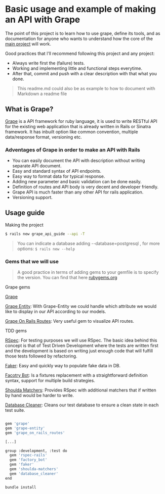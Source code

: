 # Basic usage and example of making an API with Grape

The point of this project is to learn how to use grape, define its tools, and as documentation for anyone who wants to understand how the core of the [main project](https://github.com/assimovt/badigeeks-api) will work.

Good practices that I'll recommend following this project and any project:
- Always write first the (failure) tests.
- Working and implementing little and functional steps everytime.
- After that, commit and push with a clear description with that what you done.

> This readme.md could also be as example to how to document with Markdown a readme file

## What is Grape?
[Grape](https://github.com/ruby-grape/) is a API framework for ruby language, it is used to write RESTful API for the existing web application that is already written in Rails or Sinatra framework. It has inbuilt option like common convention, multiple data/response format, versioning etc.

### Adventages of Grape in order to make an **API with Rails**

- You can easily document the API with description without writing separate API document.
- Easy and standard syntax of API endpoints.
- Easy way to format data for typical response.
- Adding new parameter and basic validation can be done easily.
- Definition of routes and API body is very decent and developer friendly.
- Grape API is much faster than any other API for rails application.
- Versioning support.

## Usage guide

Making the project
```bash
$ rails new grape_api_guide --api -T
```
> You can indicate a database adding --database=postgresql , for more options: ```$ rails new --help ```

### Gems that we will use
> A good practice in terms of adding gems to your gemfile is to specify the version. You can find that here [rubygems.org](https://rubygems.org/)

Grape gems

[Grape](https://github.com/ruby-grape/)

[Grape Entity](https://github.com/ruby-grape/grape-entity): With Grape-Entity we could handle which attribute we would like to display in our API according to our models.

[Grape On Rails Routes](https://github.com/syedmusamah/grape_on_rails_routes): Very useful gem to visualize API routes.

TDD gems

[RSpec](https://github.com/rspec/rspec-rails): For testing purposes we will use RSpec. The basic idea behind this concept is that of Test Driven Development where the tests are written first and the development is based on writing just enough code that will fulfill those tests followed by refactoring. 

[Faker](https://github.com/faker-ruby/faker): Easy and quickly way to populate fake data in DB.

[Facotry Bot](https://github.com/thoughtbot/factory_bot): Is a fixtures replacement with a straightforward definition syntax, support for multiple build strategies. 

[Shoulda Matchers](https://github.com/thoughtbot/shoulda-matchers): Provides RSpec with additional matchers that if written by hand would be harder to write.

[Database Cleaner](https://github.com/DatabaseCleaner/database_cleaner): Cleans our test database to ensure a clean state in each test suite.

```bash

gem 'grape'
gem 'grape-entity'
gem 'grape_on_rails_routes'

[...]

group :development, :test do
  gem 'rspec-rails'
  gem 'factory_bot'
  gem 'faker'
  gem 'shoulda-matchers'
  gem 'database_cleaner'
end

```

```bash
bundle install
```